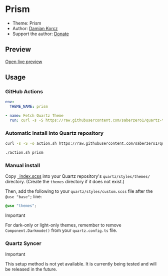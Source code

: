 # Prism

- Theme: Prism
- Author: <a href="https://github.com/damiankorcz" target="_blank" rel="noopener noreferrer">Damian Korcz</a>
- Support the author: <a href="https://www.buymeacoffee.com/DamianKorcz" target="_blank" rel="noopener noreferrer">Donate</a>

## Preview

[Open live preview](https://quartz-themes.github.io/prism/)

## Usage

### GitHub Actions

```yaml
env:
  THEME_NAME: prism
```

```yaml
- name: Fetch Quartz Theme
  run: curl -s -S https://raw.githubusercontent.com/saberzero1/quartz-themes/master/action.sh | bash -s -- $THEME_NAME
```

### Automatic install into Quartz repository

```bash
curl -s -S -o action.sh https://raw.githubusercontent.com/saberzero1/quartz-themes/master/action.sh

./action.sh prism
```

### Manual install

Copy [\_index.scss](./_index.scss) into your Quartz repository's `quartz/styles/themes/` directory. (Create the `themes` directory if it does not exist.)

Then, add the following to your `quartz/styles/custom.scss` file after the `@use "base";` line:

```scss
@use "themes";
```

> [!IMPORTANT]
> For dark-only or light-only themes, remember to remove `Component.Darkmode()` from your `quartz.config.ts` file.

### Quartz Syncer

> [!IMPORTANT]
> This setup method is not yet available. It is currently being tested and will be released in the future.
